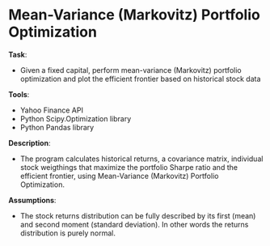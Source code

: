 # Mean-Variance (Markovitz) Portfolio Optimization

**Task**:
 - Given a fixed capital, perform mean-variance (Markovitz) portfolio optimization and plot the efficient frontier based on historical stock data

**Tools**:
 - Yahoo Finance API
 - Python Scipy.Optimization library
 - Python Pandas library
 
**Description**:
 - The program calculates historical returns, a covariance matrix, individual stock weigthings that maximize the portfolio Sharpe ratio and the efficient frontier, using Mean-Variance (Markovitz) Portfolio Optimization.

**Assumptions**:
 - The stock returns distribution can be fully described by its first (mean) and second moment (standard deviation). In other words the returns distribution is purely normal.
